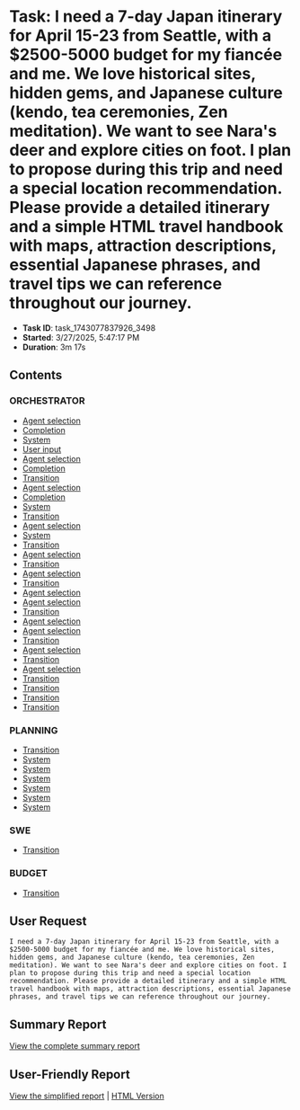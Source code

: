 # Task: I need a 7-day Japan itinerary for April 15-23 from Seattle, with a $2500-5000 budget for my fiancée and me. We love historical sites, hidden gems, and Japanese culture (kendo, tea ceremonies, Zen meditation). We want to see Nara's deer and explore cities on foot. I plan to propose during this trip and need a special location recommendation. Please provide a detailed itinerary and a simple HTML travel handbook with maps, attraction descriptions, essential Japanese phrases, and travel tips we can reference throughout our journey.

- **Task ID**: task_1743077837926_3498
- **Started**: 3/27/2025, 5:47:17 PM
- **Duration**: 3m 17s

## Contents

### ORCHESTRATOR

- [Agent selection](00_orchestrator/001_agent_selection/selection.md)
- [Completion](00_orchestrator/001_completion/completion.md)
- [System](00_orchestrator/001_system/system.md)
- [User input](00_orchestrator/001_user_input/user_request.md)
- [Agent selection](00_orchestrator/002_agent_selection/selection.md)
- [Completion](00_orchestrator/002_completion/completion.md)
- [Transition](00_orchestrator/002_transition/transition.md)
- [Agent selection](00_orchestrator/003_agent_selection/selection.md)
- [Completion](00_orchestrator/003_completion/completion.md)
- [System](00_orchestrator/003_system/system.md)
- [Transition](00_orchestrator/003_transition/transition.md)
- [Agent selection](00_orchestrator/004_agent_selection/selection.md)
- [System](00_orchestrator/004_system/system.md)
- [Transition](00_orchestrator/004_transition/transition.md)
- [Agent selection](00_orchestrator/005_agent_selection/selection.md)
- [Transition](00_orchestrator/005_transition/transition.md)
- [Agent selection](00_orchestrator/006_agent_selection/selection.md)
- [Transition](00_orchestrator/006_transition/transition.md)
- [Agent selection](00_orchestrator/007_agent_selection/selection.md)
- [Agent selection](00_orchestrator/008_agent_selection/selection.md)
- [Transition](00_orchestrator/008_transition/transition.md)
- [Agent selection](00_orchestrator/009_agent_selection/selection.md)
- [Agent selection](00_orchestrator/010_agent_selection/selection.md)
- [Transition](00_orchestrator/010_transition/transition.md)
- [Agent selection](00_orchestrator/011_agent_selection/selection.md)
- [Transition](00_orchestrator/011_transition/transition.md)
- [Agent selection](00_orchestrator/012_agent_selection/selection.md)
- [Transition](00_orchestrator/012_transition/transition.md)
- [Transition](00_orchestrator/013_transition/transition.md)
- [Transition](00_orchestrator/014_transition/transition.md)
- [Transition](00_orchestrator/015_transition/transition.md)

### PLANNING

- [Transition](01_planning/001_transition/transition.md)
- [System](01_planning/002_system/system.md)
- [System](01_planning/005_system/system.md)
- [System](01_planning/006_system/system.md)
- [System](01_planning/007_system/system.md)
- [System](01_planning/008_system/system.md)
- [System](01_planning/009_system/system.md)

### SWE

- [Transition](03_swe/009_transition/transition.md)

### BUDGET

- [Transition](07_budget/007_transition/transition.md)


## User Request

```
I need a 7-day Japan itinerary for April 15-23 from Seattle, with a $2500-5000 budget for my fiancée and me. We love historical sites, hidden gems, and Japanese culture (kendo, tea ceremonies, Zen meditation). We want to see Nara's deer and explore cities on foot. I plan to propose during this trip and need a special location recommendation. Please provide a detailed itinerary and a simple HTML travel handbook with maps, attraction descriptions, essential Japanese phrases, and travel tips we can reference throughout our journey.
```

## Summary Report

[View the complete summary report](report/summary.md)

## User-Friendly Report

[View the simplified report](user-report/summary.md) | [HTML Version](user-report/summary.html)

